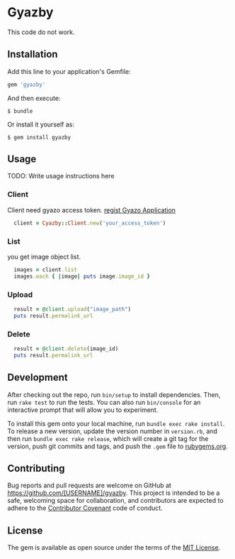 # Gyazby

This code do not work.

## Installation

Add this line to your application's Gemfile:

```ruby
gem 'gyazby'
```

And then execute:

    $ bundle

Or install it yourself as:

    $ gem install gyazby

## Usage

TODO: Write usage instructions here

### Client

Client need gyazo access token. [regist Gyazo Application](https://gyazo.com/oauth/applications)

```ruby
  client = Cyazby::Client.new('your_access_token')
```

### List

you get image object list.

```ruby
  images = client.list
  images.each { |image| puts image.image_id }
```

### Upload

```ruby
  result = @client.upload("image_path")
  puts result.permalink_url
```

### Delete

```ruby
  result = @client.delete(image_id)
  puts result.permalink_url
```

## Development

After checking out the repo, run `bin/setup` to install dependencies. Then, run `rake test` to run the tests. You can also run `bin/console` for an interactive prompt that will allow you to experiment.

To install this gem onto your local machine, run `bundle exec rake install`. To release a new version, update the version number in `version.rb`, and then run `bundle exec rake release`, which will create a git tag for the version, push git commits and tags, and push the `.gem` file to [rubygems.org](https://rubygems.org).

## Contributing

Bug reports and pull requests are welcome on GitHub at https://github.com/[USERNAME]/gyazby. This project is intended to be a safe, welcoming space for collaboration, and contributors are expected to adhere to the [Contributor Covenant](contributor-covenant.org) code of conduct.


## License

The gem is available as open source under the terms of the [MIT License](http://opensource.org/licenses/MIT).

